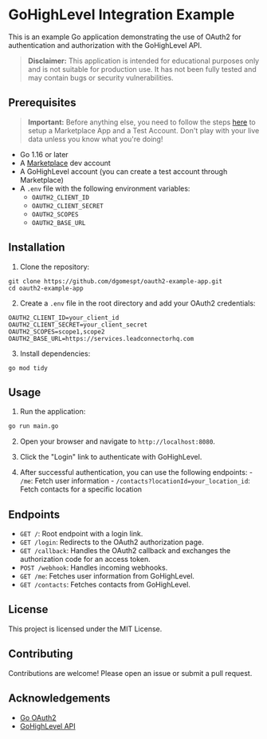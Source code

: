 # GoHighLevel Integration Example

This is an example Go application demonstrating the use of OAuth2 for authentication and authorization with the GoHighLevel API.

> **Disclaimer:** This application is intended for educational purposes only and is not suitable for production use. It has not been fully tested and may contain bugs or security vulnerabilities.

## Prerequisites

 > **Important:** Before anything else, you need to follow the steps [here](https://highlevel.stoplight.io/docs/integrations/a04191c0fabf9-authorization) to setup a Marketplace App and a Test Account. Don't play with your live data unless you know what you're doing!

- Go 1.16 or later
- A [Marketplace](https://marketplace.gohighlevel.com/) dev account 
- A GoHighLevel account (you can create a test account through Marketplace)
- A `.env` file with the following environment variables:
    - `OAUTH2_CLIENT_ID`
    - `OAUTH2_CLIENT_SECRET`
    - `OAUTH2_SCOPES`
    - `OAUTH2_BASE_URL`

## Installation

1. Clone the repository:

```
git clone https://github.com/dgomespt/oauth2-example-app.git
cd oauth2-example-app
```

2. Create a `.env` file in the root directory and add your OAuth2 credentials:

```
OAUTH2_CLIENT_ID=your_client_id
OAUTH2_CLIENT_SECRET=your_client_secret
OAUTH2_SCOPES=scope1,scope2
OAUTH2_BASE_URL=https://services.leadconnectorhq.com
```

3. Install dependencies:

```
go mod tidy
```

## Usage

1. Run the application:

```sh
go run main.go
```

2. Open your browser and navigate to `http://localhost:8080`.

3. Click the "Login" link to authenticate with GoHighLevel.

4. After successful authentication, you can use the following endpoints:
        - `/me`: Fetch user information
        - `/contacts?locationId=your_location_id`: Fetch contacts for a specific location

## Endpoints

- `GET /`: Root endpoint with a login link.
- `GET /login`: Redirects to the OAuth2 authorization page.
- `GET /callback`: Handles the OAuth2 callback and exchanges the authorization code for an access token.
- `POST /webhook`: Handles incoming webhooks.
- `GET /me`: Fetches user information from GoHighLevel.
- `GET /contacts`: Fetches contacts from GoHighLevel.

## License

This project is licensed under the MIT License.

## Contributing

Contributions are welcome! Please open an issue or submit a pull request.

## Acknowledgements

- [Go OAuth2](https://github.com/golang/oauth2)
- [GoHighLevel API](https://developers.gohighlevel.com/)
